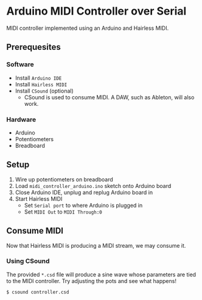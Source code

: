 # Arduino MIDI Controller over Serial

MIDI controller implemented using an Arduino and Hairless MIDI.

## Prerequesites

### Software

- Install `Arduino IDE`
- Install `Hairless MIDI`
- Install `CSound` (optional)
  - CSound is used to consume MIDI. A DAW, such as Ableton, will also work.

### Hardware

- Arduino
- Potentiometers
- Breadboard

## Setup

1. Wire up potentiometers on breadboard
2. Load `midi_controller_arduino.ino` sketch onto Arduino board
3. Close Arduino IDE, unplug and replug Arduino board in
4. Start Hairless MIDI 
   - Set `Serial port` to where Arduino is plugged in
   - Set `MIDI Out` to `MIDI Through:0`

## Consume MIDI

Now that Hairless MIDI is producing a MIDI stream, we may consume it.

### Using CSound

The provided `*.csd` file will produce a sine wave whose parameters are tied to
the MIDI controller. Try adjusting the pots and see what happens!

```
$ csound controller.csd
```
